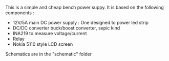 This is a simple and cheap bench power suppy.
It is based on the following components :
- 12V/5A main DC power supply : One designed to power led strip
- DC/DC converter buck/boost converter, sepic kind 
- INA219 to measure voltage/current
- Relay
- Nokia 5110 style LCD screen

Schematics are in the "schematic" folder
